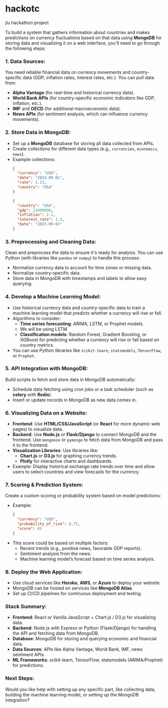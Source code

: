 # hackotc
jiu hackathon project

To build a system that gathers information about countries and makes predictions on currency fluctuations based on that data using **MongoDB** for storing data and visualizing it on a web interface, you'll need to go through the following steps:

### 1. **Data Sources**:
   You need reliable financial data on currency movements and country-specific data (GDP, inflation rates, interest rates, etc.). You can pull data from:
   - **Alpha Vantage** (for real-time and historical currency data).
   - **World Bank APIs** (for country-specific economic indicators like GDP, inflation, etc.).
   - **IMF** and **OECD** (for additional macroeconomic data).
   - **News APIs** (for sentiment analysis, which can influence currency movements).

### 2. **Store Data in MongoDB**:
   - Set up a **MongoDB** database for storing all data collected from APIs.
   - Create collections for different data types (e.g., `currencies`, `economics`, `news`).
   - Example collections:
     ```json
     {
       "currency": "USD",
       "date": "2023-09-01",
       "rate": 1.23,
       "country": "USA"
     }
     ```
     ```json
     {
       "country": "USA",
       "gdp": 21000000,
       "inflation": 2.1,
       "interest_rate": 1.5,
       "date": "2023-09-01"
     }
     ```

### 3. **Preprocessing and Cleaning Data**:
   Clean and preprocess the data to ensure it's ready for analysis. You can use Python (with libraries like `pandas` or `numpy`) to handle this process:
   - Normalize currency data to account for time zones or missing data.
   - Normalize country-specific data.
   - Store data in MongoDB with timestamps and labels to allow easy querying.

### 4. **Develop a Machine Learning Model**:
   - Use historical currency data and country-specific data to train a machine learning model that predicts whether a currency will rise or fall.
   - Algorithms to consider:
     - **Time series forecasting**: ARIMA, LSTM, or Prophet models.
     -    We will be using LSTM
     - **Classification models**: Random Forest, Gradient Boosting, or XGBoost for predicting whether a currency will rise or fall based on country metrics.
   - You can use Python libraries like `scikit-learn`, `statsmodels`, `TensorFlow`, or `Prophet`.

### 5. **API Integration with MongoDB**:
   Build scripts to fetch and store data in MongoDB automatically:
   - Schedule data fetching using cron jobs or a task scheduler (such as **celery** with **Redis**).
   - Insert or update records in MongoDB as new data comes in.

### 6. **Visualizing Data on a Website**:
   - **Frontend**: Use **HTML/CSS/JavaScript** (or **React** for more dynamic web pages) to visualize data.
   - **Backend**: Use **Node.js** or **Flask/Django** to connect MongoDB and the frontend. Use `mongoose` or `pymongo` to fetch data from MongoDB and pass it to the frontend.
   - **Visualization Libraries**: Use libraries like:
     - **Chart.js** or **D3.js** for graphing currency trends.
     - **Plotly** for interactive charts and dashboards.
   - Example: Display historical exchange rate trends over time and allow users to select countries and view forecasts for the currency.

### 7. **Scoring & Prediction System**:
   Create a custom scoring or probability system based on model predictions:
   - Example: 
     ```json
     {
       "currency": "USD",
       "probability_of_rise": 0.75,
       "score": 85
     }
     ```
   - This score could be based on multiple factors:
     - Recent trends (e.g., positive news, favorable GDP reports).
     - Sentiment analysis from the news.
     - Machine learning model’s forecast based on time series analysis.

### 8. **Deploy the Web Application**:
   - Use cloud services like **Heroku**, **AWS**, or **Azure** to deploy your website.
   - MongoDB can be hosted on services like **MongoDB Atlas**.
   - Set up CI/CD pipelines for continuous deployment and testing.

### Stack Summary:
- **Frontend**: React or Vanilla JavaScript + Chart.js / D3.js for visualizing data.
- **Backend**: Node.js with Express or Python (Flask/Django) for handling the API and fetching data from MongoDB.
- **Database**: MongoDB for storing and querying economic and financial data.
- **Data Sources**: APIs like Alpha Vantage, World Bank, IMF, news sentiment APIs.
- **ML Frameworks**: scikit-learn, TensorFlow, statsmodels (ARIMA/Prophet) for predictions.

### Next Steps:
Would you like help with setting up any specific part, like collecting data, building the machine learning model, or setting up the MongoDB integration?
